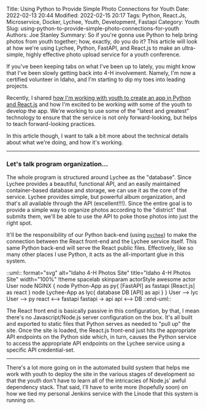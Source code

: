 Title: Using Python to Provide Simple Photo Connections for Youth
Date: 2022-02-13 20:44
Modified: 2022-02-15 20:17
Tags: Python, React.Js, Microservice, Docker, Lychee, Youth, Development, Fastapi
Category: Youth
Slug: using-python-to-provide-simple-photo-connections-for-youth
Authors: Joe Stanley
Summary: So if you're gonna use Python to help bring photos from youth together; how, exactly, do you do it? This article will look at how we're using Lychee, Python, FastAPI, and React.js to make an ultra-simple, highly effective photo upload service for a youth conference.

If you've been keeping tabs on what I've been up to lately, you might know that I've been slowly getting back into 4-H
involvement. Namely, I'm now a certified volunteer in Idaho, and I'm starting to dip my toes into leading projects.

Recently, I shared [how I'm working with youth to create an app in Python and React.js](/reactjs-python-pictures-and-4h.html)
and how I'm excited to be working *with* some of the youth to develop the app. We're working to use some of the "latest and
greatest" technology to ensure that the service is not only forward-looking, but helps to teach forward-looking practices.

In this article though, I want to talk a bit more about the technical details about what we're doing, and how it's working.

---

### Let's talk program organization...

The whole program is structured around Lychee as the "database". Since Lychee provides a beautiful, functional API,
and an easily maintained container-based database and storage, we can use it as the core of the service. Lychee
provides simple, but powerful album organization, and that's all available through the API (excellent!!!). Since
the entire goal is to provide a simple way to organize photos according to the "district" that submits them, we'll
be able to use the API to poke those photos into just the right spot.

It'll be the responsibility of our Python back-end (using [`pychee`](https://pypi.org/project/pychee/)) to make the
connection between the React front-end and the Lychee service itself. This same Python back-end will serve the
React public files. Effectively, like so many other places I use Python, it acts as the all-important glue in this
system.

::uml:: format="svg" alt="Idaho 4-H Photos Site" title="Idaho 4-H Photos Site" width="100%"
   !theme spacelab
    skinparam actorStyle awesome
    actor User
    node NGINX {
        node Python-App as py{
            [FastAPI] as fastapi
            [React.js] as react
        }
        node Lychee-App as lyc{
            database DB
            [API] as api
        }
    }
    User --> lyc
    User --> py
    react <--> fastapi
    fastapi -> api
    api <--> DB
::end-uml::

The React front end is basically passive in this configuration, by that, I mean there's no Javascript/Node.js
server configuration on the box. It's all built and exported to static files that Python serves as needed to
"pull up" the site. Once the site is loaded, the React.js front-end just hits the appropriate API endpoints on
the Python side which, in turn, causes the Python service to access the appropriate API endpoints on the Lychee
service using a specific API credential-set.

----

There's a lot more going on in the automated build system that helps me work with youth to deploy the site in
the various stages of development so that the youth don't have to learn all of the intricacies of Node.js'
awful dependency stack. That said, I'll have to write more (hopefully soon) on how we tied my personal Jenkins
service with the Linode that this system is running on.
